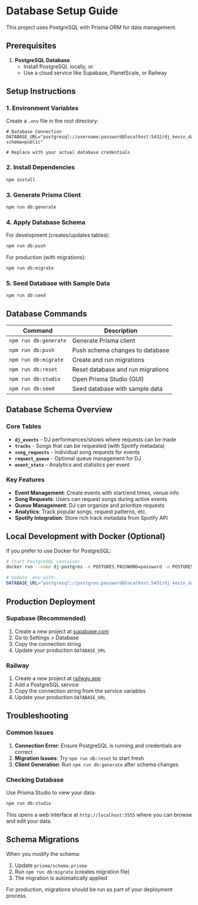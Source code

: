 # Database Setup Guide

This project uses PostgreSQL with Prisma ORM for data management.

## Prerequisites

1. **PostgreSQL Database**
   - Install PostgreSQL locally, or
   - Use a cloud service like Supabase, PlanetScale, or Railway

## Setup Instructions

### 1. Environment Variables

Create a `.env` file in the root directory:

```env
# Database Connection
DATABASE_URL="postgresql://username:password@localhost:5432/dj_kevin_daman_db?schema=public"

# Replace with your actual database credentials
```

### 2. Install Dependencies

```bash
npm install
```

### 3. Generate Prisma Client

```bash
npm run db:generate
```

### 4. Apply Database Schema

For development (creates/updates tables):

```bash
npm run db:push
```

For production (with migrations):

```bash
npm run db:migrate
```

### 5. Seed Database with Sample Data

```bash
npm run db:seed
```

## Database Commands

| Command               | Description                       |
| --------------------- | --------------------------------- |
| `npm run db:generate` | Generate Prisma client            |
| `npm run db:push`     | Push schema changes to database   |
| `npm run db:migrate`  | Create and run migrations         |
| `npm run db:reset`    | Reset database and run migrations |
| `npm run db:studio`   | Open Prisma Studio (GUI)          |
| `npm run db:seed`     | Seed database with sample data    |

## Database Schema Overview

### Core Tables

- **`dj_events`** - DJ performances/shows where requests can be made
- **`tracks`** - Songs that can be requested (with Spotify metadata)
- **`song_requests`** - Individual song requests for events
- **`request_queue`** - Optional queue management for DJ
- **`event_stats`** - Analytics and statistics per event

### Key Features

- **Event Management**: Create events with start/end times, venue info
- **Song Requests**: Users can request songs during active events
- **Queue Management**: DJ can organize and prioritize requests
- **Analytics**: Track popular songs, request patterns, etc.
- **Spotify Integration**: Store rich track metadata from Spotify API

## Local Development with Docker (Optional)

If you prefer to use Docker for PostgreSQL:

```bash
# Start PostgreSQL container
docker run --name dj-postgres -e POSTGRES_PASSWORD=password -e POSTGRES_DB=dj_kevin_daman_db -p 5432:5432 -d postgres:15

# Update .env with:
DATABASE_URL="postgresql://postgres:password@localhost:5432/dj_kevin_daman_db?schema=public"
```

## Production Deployment

### Supabase (Recommended)

1. Create a new project at [supabase.com](https://supabase.com)
2. Go to Settings > Database
3. Copy the connection string
4. Update your production `DATABASE_URL`

### Railway

1. Create a new project at [railway.app](https://railway.app)
2. Add a PostgreSQL service
3. Copy the connection string from the service variables
4. Update your production `DATABASE_URL`

## Troubleshooting

### Common Issues

1. **Connection Error**: Ensure PostgreSQL is running and credentials are correct
2. **Migration Issues**: Try `npm run db:reset` to start fresh
3. **Client Generation**: Run `npm run db:generate` after schema changes

### Checking Database

Use Prisma Studio to view your data:

```bash
npm run db:studio
```

This opens a web interface at `http://localhost:5555` where you can browse and edit your data.

## Schema Migrations

When you modify the schema:

1. Update `prisma/schema.prisma`
2. Run `npm run db:migrate` (creates migration file)
3. The migration is automatically applied

For production, migrations should be run as part of your deployment process.
